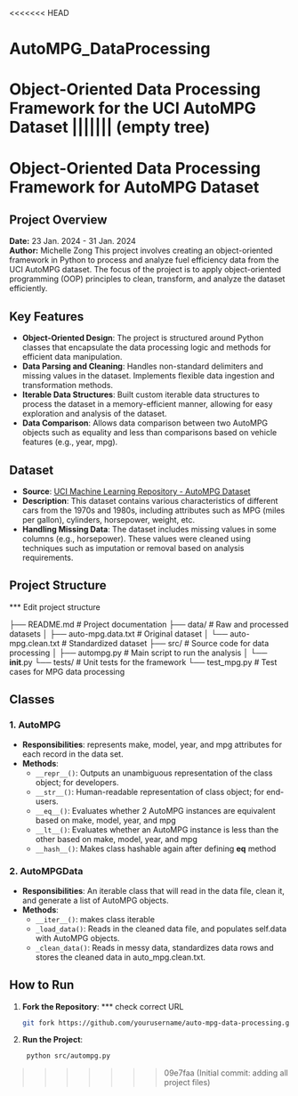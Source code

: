 <<<<<<< HEAD
# AutoMPG_DataProcessing
Object-Oriented Data Processing Framework for the UCI AutoMPG Dataset
||||||| (empty tree)
=======
# Object-Oriented Data Processing Framework for AutoMPG Dataset


## Project Overview

**Date:** 23 Jan. 2024 - 31 Jan. 2024  
**Author:** Michelle Zong
This project involves creating an object-oriented framework in Python to process and analyze fuel efficiency data from the UCI AutoMPG dataset. The focus of the project is to apply object-oriented programming (OOP) principles to clean, transform, and analyze the dataset efficiently.


## Key Features

- **Object-Oriented Design**: The project is structured around Python classes that encapsulate the data processing logic and methods for efficient data manipulation.
- **Data Parsing and Cleaning**: Handles non-standard delimiters and missing values in the dataset. Implements flexible data ingestion and transformation methods.
- **Iterable Data Structures**: Built custom iterable data structures to process the dataset in a memory-efficient manner, allowing for easy exploration and analysis of the dataset.
- **Data Comparison**: Allows data comparison between two AutoMPG objects such as equality and less than comparisons based on vehicle features (e.g., year, mpg).


## Dataset

- **Source**: [UCI Machine Learning Repository - AutoMPG Dataset](https://archive.ics.uci.edu/ml/datasets/Auto+MPG)
- **Description**: This dataset contains various characteristics of different cars from the 1970s and 1980s, including attributes such as MPG (miles per gallon), cylinders, horsepower, weight, etc.
- **Handling Missing Data**: The dataset includes missing values in some columns (e.g., horsepower). These values were cleaned using techniques such as imputation or removal based on analysis requirements.

## Project Structure
*** Edit project structure

├── README.md                 # Project documentation
├── data/                     # Raw and processed datasets
│   ├── auto-mpg.data.txt     # Original dataset
│   └── auto-mpg.clean.txt    # Standardized dataset
├── src/                      # Source code for data processing
│   ├── autompg.py            # Main script to run the analysis
│   └── __init__.py
└── tests/                    # Unit tests for the framework
    └── test_mpg.py           # Test cases for MPG data processing


## Classes

### 1. AutoMPG  
- **Responsibilities**: represents make, model, year, and mpg attributes for each record in the data set. 
- **Methods**:
  -  `__repr__()`: Outputs an unambiguous representation of the class object; for developers.
   - `__str__()`: Human-readable representation of class object; for end-users. 
   - `__eq__()`: Evaluates whether 2 AutoMPG instances are equivalent based on make, model, year, and mpg
   - `__lt__()`: Evaluates whether an AutoMPG instance is less than the other based on make, model, year, and mpg
   - `__hash__()`: Makes class hashable again after defining __eq__ method

### 2. AutoMPGData  
- **Responsibilities**: An iterable class that will read in the data file, clean it, and generate a list of AutoMPG objects.
- **Methods**:
  - `__iter__()`: makes class iterable
  - `_load_data()`: Reads in the cleaned data file, and populates self.data with AutoMPG 
    objects.
  - `_clean_data()`: Reads in messy data, standardizes data rows and stores the cleaned 
    data in auto_mpg.clean.txt. 


## How to Run

1. **Fork the Repository**:
*** check correct URL
   ```bash
   git fork https://github.com/yourusername/auto-mpg-data-processing.git
   ```

2. **Run the Project**:
   ```bash
    python src/autompg.py
   ```
>>>>>>> 09e7faa (Initial commit: adding all project files)
